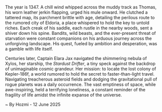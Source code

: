 
The year is 1347.  A chill wind whipped across the muddy track as Thomas, his worn leather jerkin flapping, urged his mule onward.  He clutched a tattered map, its parchment brittle with age, detailing the perilous route to the rumored city of Eldoria, a place whispered to hold the key to untold riches.  Each creak of his saddle, each rustle in the nearby woods, sent a shiver down his spine. Bandits, wild beasts, and the ever-present threat of starvation were constant companions on his arduous journey across the unforgiving landscape.  His quest, fueled by ambition and desperation, was a gamble with life itself.

Centuries later, Captain Elara Jax navigated the shimmering nebula of Xylos, her starship, the *Stardust Drifter*, a tiny speck against the backdrop of unimaginable cosmic grandeur.  Her mission: to locate the lost colony of Kepler-186f, a world rumored to hold the secret to faster-than-light travel.  Navigating treacherous asteroid fields and dodging the gravitational pull of rogue planets was a daily occurrence.  The vast emptiness of space, while awe-inspiring, held a terrifying loneliness, a constant reminder of the fragility of life amidst the infinite expanse of the universe.

~ By Hozmi - 12 June 2025
